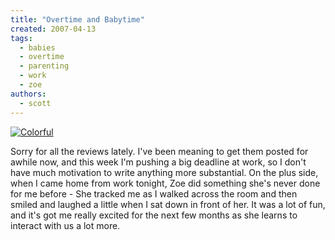 ```yaml
---
title: "Overtime and Babytime"
created: 2007-04-13
tags:
  - babies
  - overtime
  - parenting
  - work
  - zoe
authors:
  - scott
---
```


[![Colorful](/images/442629886_0d3052e26d.jpg)](http://www.flickr.com/photos/spaceninja/442629886/)

Sorry for all the reviews lately. I've been meaning to get them posted for awhile now, and this week I'm pushing a big deadline at work, so I don't have much motivation to write anything more substantial. On the plus side, when I came home from work tonight, Zoe did something she's never done for me before - She tracked me as I walked across the room and then smiled and laughed a little when I sat down in front of her. It was a lot of fun, and it's got me really excited for the next few months as she learns to interact with us a lot more.
